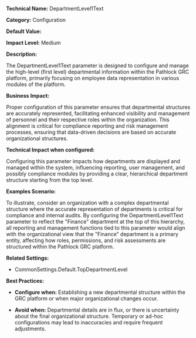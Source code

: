 **Technical Name:** DepartmentLevel1Text

**Category:** Configuration

**Default Value:**

**Impact Level:** Medium

**Description:**

The DepartmentLevel1Text parameter is designed to configure and manage the high-level (first level) departmental information within the Pathlock GRC platform, primarily focusing on employee data representation in various modules of the platform.

**Business Impact:**

Proper configuration of this parameter ensures that departmental structures are accurately represented, facilitating enhanced visibility and management of personnel and their respective roles within the organization. This alignment is critical for compliance reporting and risk management processes, ensuring that data-driven decisions are based on accurate organizational structures.

**Technical Impact when configured:**

Configuring this parameter impacts how departments are displayed and managed within the system, influencing reporting, user management, and possibly compliance modules by providing a clear, hierarchical department structure starting from the top level.

**Examples Scenario:**

To illustrate, consider an organization with a complex departmental structure where the accurate representation of departments is critical for compliance and internal audits. By configuring the DepartmentLevel1Text parameter to reflect the "Finance" department at the top of this hierarchy, all reporting and management functions tied to this parameter would align with the organizational view that the "Finance" department is a primary entity, affecting how roles, permissions, and risk assessments are structured within the Pathlock GRC platform.

**Related Settings:**

- CommonSettings.Default.TopDepartmentLevel

**Best Practices:** 

- **Configure when:** Establishing a new departmental structure within the GRC platform or when major organizational changes occur.
  
- **Avoid when:** Departmental details are in flux, or there is uncertainty about the final organizational structure. Temporary or ad-hoc configurations may lead to inaccuracies and require frequent adjustments.